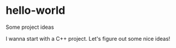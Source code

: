# hello-world
Some project ideas

I wanna start with a C++ project. Let's figure out some nice ideas!

